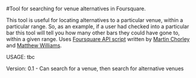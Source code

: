 #Tool for searching for venue alternatives in Foursquare. 

This tool is useful for locating alternatives to a particular venue, within a particular range. So, as an example, if a user had checked into a particular bar this tool will tell you how many other bars they could have gone to, within a given range. Uses [Foursquare API script](https://github.com/martinjc/FoursqPy) written by [Martin Chorley](https://github.com/martinjc/) and [Matthew Williams](https://github.com/mattjw/).

USAGE: tbc

Version: 0.1 - Can search for a venue, then search for alternative venues

